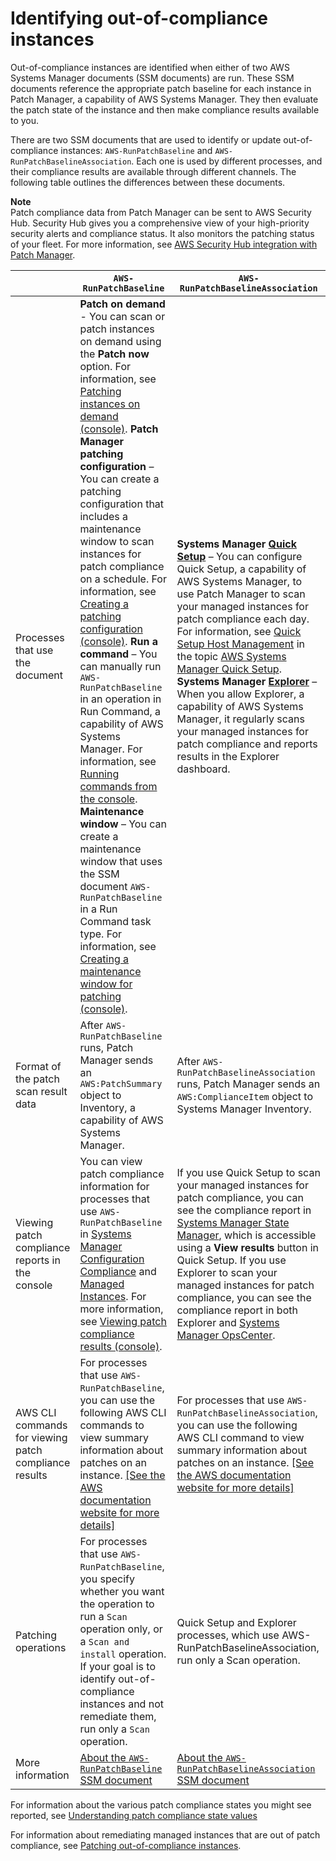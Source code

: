 # Identifying out\-of\-compliance instances<a name="patch-compliance-identify"></a>

Out\-of\-compliance instances are identified when either of two AWS Systems Manager documents \(SSM documents\) are run\. These SSM documents reference the appropriate patch baseline for each instance in Patch Manager, a capability of AWS Systems Manager\. They then evaluate the patch state of the instance and then make compliance results available to you\.

There are two SSM documents that are used to identify or update out\-of\-compliance instances: `AWS-RunPatchBaseline` and `AWS-RunPatchBaselineAssociation`\. Each one is used by different processes, and their compliance results are available through different channels\. The following table outlines the differences between these documents\.

**Note**  
Patch compliance data from Patch Manager can be sent to AWS Security Hub\. Security Hub gives you a comprehensive view of your high\-priority security alerts and compliance status\. It also monitors the patching status of your fleet\. For more information, see [ AWS Security Hub integration with Patch Manager](patch-manager-security-hub-integration.md)\. 


|  | `AWS-RunPatchBaseline` | `AWS-RunPatchBaselineAssociation` | 
| --- | --- | --- | 
| Processes that use the document |  **Patch on demand** \- You can scan or patch instances on demand using the **Patch now** option\. For information, see [Patching instances on demand \(console\)](patch-on-demand.md)\. **Patch Manager patching configuration** – You can create a patching configuration that includes a maintenance window to scan instances for patch compliance on a schedule\. For information, see [Creating a patching configuration \(console\)](create-patching-configuration.md)\. **Run a command** – You can manually run `AWS-RunPatchBaseline` in an operation in Run Command, a capability of AWS Systems Manager\. For information, see [Running commands from the console](rc-console.md)\. **Maintenance window** – You can create a maintenance window that uses the SSM document `AWS-RunPatchBaseline` in a Run Command task type\. For information, see [Creating a maintenance window for patching \(console\)](sysman-patch-mw-console.md)\.  |  **Systems Manager [Quick Setup](systems-manager-quick-setup.md)** – You can configure Quick Setup, a capability of AWS Systems Manager, to use Patch Manager to scan your managed instances for patch compliance each day\. For information, see [Quick Setup Host Management](quick-setup-host-management.md) in the topic [AWS Systems Manager Quick Setup](systems-manager-quick-setup.md)\. **Systems Manager [Explorer](Explorer.md)** – When you allow Explorer, a capability of AWS Systems Manager, it regularly scans your managed instances for patch compliance and reports results in the Explorer dashboard\.  | 
| Format of the patch scan result data |  After `AWS-RunPatchBaseline` runs, Patch Manager sends an `AWS:PatchSummary` object to Inventory, a capability of AWS Systems Manager\.  |  After `AWS-RunPatchBaselineAssociation` runs, Patch Manager sends an `AWS:ComplianceItem` object to Systems Manager Inventory\.  | 
| Viewing patch compliance reports in the console |  You can view patch compliance information for processes that use `AWS-RunPatchBaseline` in [Systems Manager Configuration Compliance](systems-manager-compliance.md) and [Managed Instances](managed_instances.md)\. For more information, see [Viewing patch compliance results \(console\)](viewing-patch-compliance-results.md)\.  |  If you use Quick Setup to scan your managed instances for patch compliance, you can see the compliance report in [Systems Manager State Manager](systems-manager-state.md), which is accessible using a **View results** button in Quick Setup\. If you use Explorer to scan your managed instances for patch compliance, you can see the compliance report in both Explorer and [Systems Manager OpsCenter](OpsCenter.md)\.  | 
| AWS CLI commands for viewing patch compliance results |  For processes that use `AWS-RunPatchBaseline`, you can use the following AWS CLI commands to view summary information about patches on an instance\. [\[See the AWS documentation website for more details\]](http://docs.aws.amazon.com/systems-manager/latest/userguide/patch-compliance-identify.html)  |  For processes that use `AWS-RunPatchBaselineAssociation`, you can use the following AWS CLI command to view summary information about patches on an instance\. [\[See the AWS documentation website for more details\]](http://docs.aws.amazon.com/systems-manager/latest/userguide/patch-compliance-identify.html)  | 
| Patching operations |  For processes that use `AWS-RunPatchBaseline`, you specify whether you want the operation to run a `Scan` operation only, or a `Scan and install` operation\. If your goal is to identify out\-of\-compliance instances and not remediate them, run only a `Scan` operation\.  | Quick Setup and Explorer processes, which use AWS\-RunPatchBaselineAssociation, run only a Scan operation\. | 
| More information |  [About the `AWS-RunPatchBaseline` SSM document](patch-manager-about-aws-runpatchbaseline.md)  |  [About the `AWS-RunPatchBaselineAssociation` SSM document ](patch-manager-about-aws-runpatchbaselineassociation.md)  | 

For information about the various patch compliance states you might see reported, see [Understanding patch compliance state values](about-patch-compliance-states.md)

For information about remediating managed instances that are out of patch compliance, see [Patching out\-of\-compliance instances](patch-compliance-remediate.md)\.